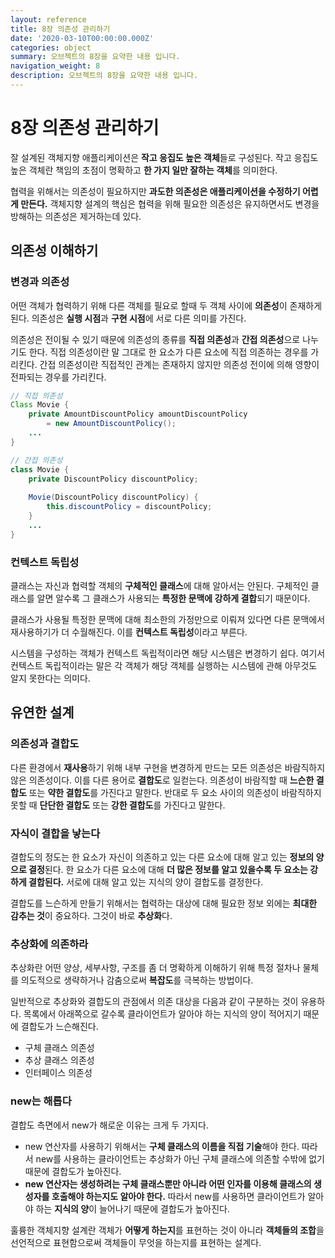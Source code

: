 ```yaml
---
layout: reference
title: 8장 의존성 관리하기
date: '2020-03-10T00:00:00.000Z'
categories: object
summary: 오브젝트의 8장을 요약한 내용 입니다.
navigation_weight: 8
description: 오브젝트의 8장을 요약한 내용 입니다.
---
```


# 8장 의존성 관리하기

잘 설계된 객체지향 애플리케이션은 **작고 응집도 높은 객체**들로 구성된다. 작고 응집도 높은 객체란 책임의 초점이 명확하고 **한 가지 일만 잘하는 객체**를 의미한다.

협력을 위해서는 의존성이 필요하지만 **과도한 의존성은 애플리케이션을 수정하기 어렵게 만든다.** 객체지향 설계의 핵심은 협력을 위해 필요한 의존성은 유지하면서도 변경을 방해하는 의존성은 제거하는데 있다.

## 의존성 이해하기

### 변경과 의존성

어떤 객체가 협력하기 위해 다른 객체를 필요로 할때 두 객체 사이에 **의존성**이 존재하게 된다. 의존성은 **실행 시점**과 **구현 시점**에 서로 다른 의미를 가진다.

의존성은 전이될 수 있기 때문에 의존성의 종류를 **직접 의존성**과 **간접 의존성**으로 나누기도 한다. 직접 의존성이란 말 그대로 한 요소가 다른 요소에 직접 의존하는 경우를 가리킨다. 간접 의존성이란 직접적인 관계는 존재하지 않지만 의존성 전이에 의해 영향이 전파되는 경우를 가리킨다.

```java
// 직접 의존성
Class Movie {
    private AmountDiscountPolicy amountDiscountPolicy 
        = new AmountDiscountPolicy();
    ...
}

// 간접 의존성
class Movie {
    private DiscountPolicy discountPolicy;
    
    Movie(DiscountPolicy discountPolicy) {
        this.discountPolicy = discountPolicy;
    }
    ...
}
```

### 컨텍스트 독립성

클래스는 자신과 협력할 객체의 **구체적인 클래스**에 대해 알아서는 안된다. 구체적인 클래스를 알면 알수록 그 클래스가 사용되는 **특정한 문맥에 강하게 결합**되기 때문이다.

클래스가 사용될 특정한 문맥에 대해 최소한의 가정만으로 이뤄져 있다면 다른 문맥에서 재사용하기가 더 수월해진다. 이를 **컨텍스트 독립성**이라고 부른다.

시스템을 구성하는 객체가 컨텍스트 독립적이라면 해당 시스템은 변경하기 쉽다. 여기서 컨텍스트 독립적이라는 말은 각 객체가 해당 객체를 실행하는 시스템에 관해 아무것도 알지 못한다는 의미다.

## 유연한 설계

### 의존성과 결합도

다른 환경에서 **재사용**하기 위해 내부 구현을 변경하게 만드는 모든 의존성은 바람직하지 않은 의존성이다. 이를 다른 용어로 **결합도**로 일컫는다. 의존성이 바람직할 때 **느슨한 결합도** 또는 **약한 결합도**를 가진다고 말한다. 반대로 두 요소 사이의 의존성이 바람직하지 못할 때 **단단한 결합도** 또는 **강한 결합도**를 가진다고 말한다.

### 자식이 결합을 낳는다

결합도의 정도는 한 요소가 자신이 의존하고 있는 다른 요소에 대해 알고 있는 **정보의 양으로 결정**된다. 한 요소가 다른 요소에 대해 **더 많은 정보를 알고 있을수록 두 요소는 강하게 결합된다.** 서로에 대해 알고 있는 지식의 양이 결합도를 결정한다.

결합도를 느슨하게 만들기 위해서는 협력하는 대상에 대해 필요한 정보 외에는 **최대한 감추는 것**이 중요하다. 그것이 바로 **추상화**다.

### 추상화에 의존하라

추상화란 어떤 양상, 세부사항, 구조를 좀 더 명확하게 이해하기 위해 특정 절차나 물체를 의도적으로 생략하거나 감춤으로써 **복잡도**를 극복하는 방법이다.

일반적으로 추상화와 결합도의 관점에서 의존 대상을 다음과 같이 구분하는 것이 유용하다. 목록에서 아래쪽으로 갈수록 클라이언트가 알아야 하는 지식의 양이 적어지기 때문에 결합도가 느슨해진다.

* 구체 클래스 의존성
* 추상 클래스 의존성
* 인터페이스 의존성

### new는 해롭다

결합도 측면에서 new가 해로운 이유는 크게 두 가지다.

* new 연산자를 사용하기 위해서는 **구체 클래스의 이름을 직접 기술**해야 한다. 따라서 new를 사용하는 클라이언트는 추상화가 아닌 구체 클래스에 의존할 수밖에 없기 때문에 결합도가 높아진다.
* **new 연산자는 생성하려는 구체 클래스뿐만 아니라 어떤 인자를 이용해 클래스의 생성자를 호출해야 하는지도 알아야 한다.** 따라서 new를 사용하면 클라이언트가 알아야 하는 **지식의 양**이 늘어나기 때문에 결합도가 높아진다.

훌륭한 객체지향 설계란 객체가 **어떻게 하는지**를 표현하는 것이 아니라 **객체들의 조합**을 선언적으로 표현함으로써 객체들이 무엇을 하는지를 표현하는 설계다.

